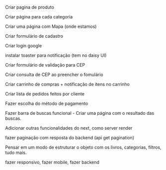 Criar pagina de produto

Criar página para cada categoria

Criar uma página com Mapa (onde estamos)

Criar formulário de cadastro

Criar login google

instalar toaster para notificação (tem no daisy UI)

Criar formulário de validação para CEP

Criar consulta de CEP ao preencher o fomulário

Criar carrinho de compras + notificação de itens no carrinho

Criar lista de pedidos feitos por cliente

Fazer escolha do método de pagamento

Fazer barra de buscas funcional - Criar uma página com o resultado das buscas.

Adicionar outras funcionalidades do next, como server render

fazer paginação com resposta do backend (api get pagination)

Pensar em um modo de estruturar o objeto com os livros, categorias, filtros, tudo mais.

fazer responsivo, fazer mobile, fazer backend
